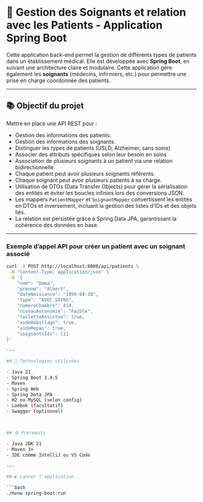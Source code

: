 # 🏥 Gestion des Soignants et relation avec les Patients - Application Spring Boot

Cette application back-end permet la gestion de différents types de patients dans un établissement médical. Elle est développée avec **Spring Boot**, en suivant une architecture claire et modulaire.
Cette application gère également les **soignants** (médecins, infirmiers, etc.) pour permettre une prise en charge coordonnée des patients.

---

## 📚 Objectif du projet

Mettre en place une API REST pour :

- Gestion des informations des patients.
- Gestion des informations des soignants.
- Distinguer les types de patients (USLD, Alzheimer, sans soins)
- Associer des attributs spécifiques selon leur besoin en soins
- Association de plusieurs soignants à un patient via une relation bidirectionnelle.
- Chaque patient peut avoir plusieurs soignants référents.
- Chaque soignant peut avoir plusieurs patients à sa charge.
- Utilisation de DTOs (Data Transfer Objects) pour gérer la sérialisation des entités et éviter les boucles infinies lors des conversions JSON.
- Les mappers `PatientMapper` et `SoignantMapper` convertissent les entités en DTOs et inversement, incluant la gestion des listes d’IDs et des objets liés.
- La relation est persistée grâce à Spring Data JPA, garantissant la cohérence des données en base.


---

### Exemple d’appel API pour créer un patient avec un soignant associé

```bash
curl -X POST http://localhost:8080/api/patients \
 -H "Content-Type: application/json" \
 -d '{
    "nom": "Dama",
    "prenom": "Albert",
    "dateNaissance": "1956-04-30",
    "type": "AVEC_SOINS",
    "numeroChambre": 414,
    "niveauAutonomie": "Faible",
    "toiletteAssistee": true,
    "aideHabillage": true,
    "aideRepas": true,
    "soignantsIds": [1]
}'

---

## 🚀 Technologies utilisées

- Java 21
- Spring Boot 3.4.5
- Maven
- Spring Web
- Spring Data JPA
- H2 ou MySQL (selon config)
- Lombok (facultatif)
- Swagger (optionnel)



## ⚙️ Prérequis

- Java JDK 21
- Maven 3+
- IDE comme IntelliJ ou VS Code

---

## ▶️ Lancer l'application

```bash
./mvnw spring-boot:run


